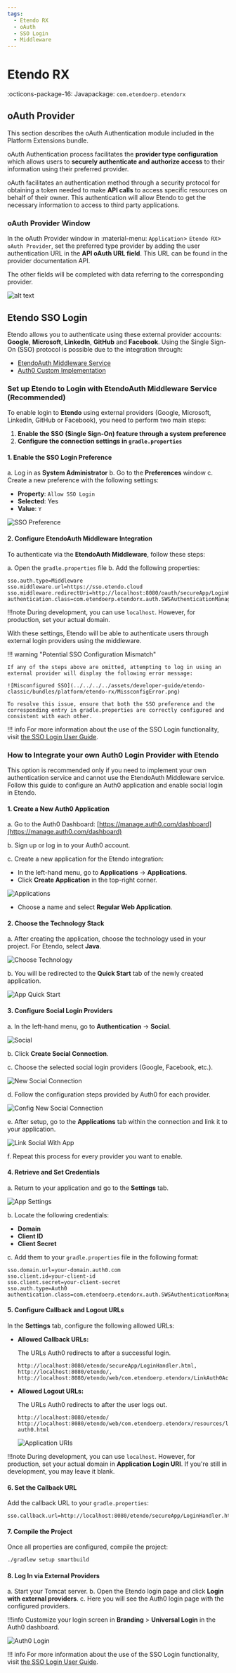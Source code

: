 ```yaml
---
tags:
  - Etendo RX
  - oAuth
  - SSO Login
  - Middleware
---
```


# Etendo RX 
:octicons-package-16: Javapackage: `com.etendoerp.etendorx`

## oAuth Provider

This section describes the oAuth Authentication module included in the Platform Extensions bundle.

oAuth Authentication process facilitates the **provider type configuration** which allows users to **securely authenticate and authorize access** to their information using their preferred provider.

oAuth facilitates an authentication method through a security protocol for obtaining a token needed to make **API calls** to access specific resources on behalf of their owner. This authentication will allow Etendo to get the necessary information to access to third party applications. 

### oAuth Provider Window

In the oAuth Provider window in :material-menu: `Application`> `Etendo RX`> `oAuth Provider`, set the preferred type provider by adding the user authentication URL in the **API oAuth URL field**. This URL can be found in the provider documentation API.  

The other fields will be completed with data referring to the corresponding provider.

![alt text](../../../../../assets/user-guide/etendo-classic/optional-features/bundles/platform-extensions/oauthprovider-1.png)


## Etendo SSO Login

Etendo allows you to authenticate using these external provider accounts: **Google**, **Microsoft**, **LinkedIn**, **GitHub** and **Facebook**. Using the Single Sign-On (SSO) protocol is possible due to the integration through:

- [EtendoAuth Middleware Service](#set-up-etendo-to-login-with-etendoauth-middleware-service-recommended)
- [Auth0 Custom Implementation](#how-to-integrate-your-own-auth0-login-provider-with-etendo)

### Set up Etendo to Login with EtendoAuth Middleware Service (Recommended)

To enable login to **Etendo** using external providers (Google, Microsoft, LinkedIn, GitHub or Facebook), you need to perform two main steps:

1. **Enable the SSO (Single Sign-On) feature through a system preference**
2. **Configure the connection settings in `gradle.properties`**

#### 1. Enable the SSO Login Preference

a. Log in as **System Administrator**
b. Go to the **Preferences** window
c. Create a new preference with the following settings:

- **Property**: `Allow SSO Login`  
- **Selected**: Yes  
- **Value**: `Y`

![SSO Preference](../../../../assets/developer-guide/etendo-classic/bundles/platform/etendo-rx/NewSSOPreference.png)

#### 2. Configure EtendoAuth Middleware Integration

To authenticate via the **EtendoAuth Middleware**, follow these steps:

a. Open the `gradle.properties` file
b. Add the following properties:

```title="gradle.properties"
sso.auth.type=Middleware
sso.middleware.url=https://sso.etendo.cloud
sso.middleware.redirectUri=http://localhost:8080/oauth/secureApp/LoginHandler.html
authentication.class=com.etendoerp.etendorx.auth.SWSAuthenticationManager
```
!!!note
    During development, you can use `localhost`. However, for production, set your actual domain.

With these settings, Etendo will be able to authenticate users through external login providers using the middleware.

!!! warning "Potential SSO Configuration Mismatch"
    
    If any of the steps above are omitted, attempting to log in using an external provider will display the following error message:

    ![Misconfigured SSO](../../../../assets/developer-guide/etendo-classic/bundles/platform/etendo-rx/MissconfigError.png)

    To resolve this issue, ensure that both the SSO preference and the corresponding entry in gradle.properties are correctly configured and consistent with each other.

!!! info
    For more information about the use of the SSO Login functionality, visit [the SSO Login User Guide](../../../../user-guide/etendo-classic/optional-features/bundles/platform-extensions/etendo-rx.md#etendo-sso-login).


### How to Integrate your own Auth0 Login Provider with Etendo

This option is recommended only if you need to implement your own authentication service and cannot use the EtendoAuth Middleware service. Follow this guide to configure an Auth0 application and enable social login in Etendo.


#### 1. Create a New Auth0 Application

a. Go to the Auth0 Dashboard:
    [https://manage.auth0.com/dashboard](https://manage.auth0.com/dashboard)

b. Sign up or log in to your Auth0 account. 

c. Create a new application for the Etendo integration:

- In the left-hand menu, go to **Applications** → **Applications**.
- Click **Create Application** in the top-right corner.

![Applications](../../../../assets/developer-guide/etendo-classic/bundles/platform/etendo-rx/Applications.png)

- Choose a name and select **Regular Web Application**.


#### 2. Choose the Technology Stack

a. After creating the application, choose the technology used in your project. For Etendo, select **Java**.

![Choose Technology](../../../../assets/developer-guide/etendo-classic/bundles/platform/etendo-rx/ProjectTechnology.png)

b. You will be redirected to the **Quick Start** tab of the newly created application.

![App Quick Start](../../../../assets/developer-guide/etendo-classic/bundles/platform/etendo-rx/AppQuickStart.png)


#### 3. Configure Social Login Providers

a. In the left-hand menu, go to **Authentication** → **Social**.

![Social](../../../../assets/developer-guide/etendo-classic/bundles/platform/etendo-rx/SocialConnection.png)

b. Click **Create Social Connection**.

c. Choose the selected social login providers (Google, Facebook, etc.).

![New Social Connection](../../../../assets/developer-guide/etendo-classic/bundles/platform/etendo-rx/NewSocialConnection.png)

d. Follow the configuration steps provided by Auth0 for each provider.

![Config New Social Connection](../../../../assets/developer-guide/etendo-classic/bundles/platform/etendo-rx/ConfigNewSocialConn.png)

e. After setup, go to the **Applications** tab within the connection and link it to your application.

![Link Social With App](../../../../assets/developer-guide/etendo-classic/bundles/platform/etendo-rx/SocialAppSelected.png)

f. Repeat this process for every provider you want to enable.


#### 4. Retrieve and Set Credentials

a. Return to your application and go to the **Settings** tab.

![App Settings](../../../../assets/developer-guide/etendo-classic/bundles/platform/etendo-rx/AppSettings.png)

b. Locate the following credentials:
- **Domain**
- **Client ID**
- **Client Secret**

c. Add them to your `gradle.properties` file in the following format:

``` title="gradle.properties"
sso.domain.url=your-domain.auth0.com
sso.client.id=your-client-id
sso.client.secret=your-client-secret
sso.auth.type=Auth0
authentication.class=com.etendoerp.etendorx.auth.SWSAuthenticationManager
```

#### 5. Configure Callback and Logout URLs

In the **Settings** tab, configure the following allowed URLs:

- **Allowed Callback URLs:**

    The URLs Auth0 redirects to after a successful login.
    ```
    http://localhost:8080/etendo/secureApp/LoginHandler.html,
    http://localhost:8080/etendo/,
    http://localhost:8080/etendo/web/com.etendoerp.etendorx/LinkAuth0Account.html
    ```

- **Allowed Logout URLs:**

    The URLs Auth0 redirects to after the user logs out.
    ```
    http://localhost:8080/etendo/
    http://localhost:8080/etendo/web/com.etendoerp.etendorx/resources/logout-auth0.html
    ```

    ![Application URIs](../../../../assets/developer-guide/etendo-classic/bundles/platform/etendo-rx/AllowedURIs.png)

!!!note
    During development, you can use `localhost`. However, for production, set your actual domain in **Application Login URI**. If you're still in development, you may leave it blank.


#### 6. Set the Callback URL

Add the callback URL to your `gradle.properties`:

```title="gradle.properties" 
sso.callback.url=http://localhost:8080/etendo/secureApp/LoginHandler.html
```

#### 7. Compile the Project

Once all properties are configured, compile the project:

```bash title="Terminal"
./gradlew setup smartbuild
```

#### 8. Log In via External Providers

a. Start your Tomcat server.
b. Open the Etendo login page and click **Login with external providers**.
c. Here you will see the Auth0 login page with the configured providers.

!!!info
    Customize your login screen in **Branding** > **Universal Login** in the Auth0 dashboard.

![Auth0 Login](../../../../assets/developer-guide/etendo-classic/bundles/platform/etendo-rx/UniversalLoginCustom.png)

!!! info
    For more information about the use of the SSO Login functionality, visit [the SSO Login User Guide](../../../../user-guide/etendo-classic/optional-features/bundles/platform-extensions/etendo-rx.md#etendo-sso-login).